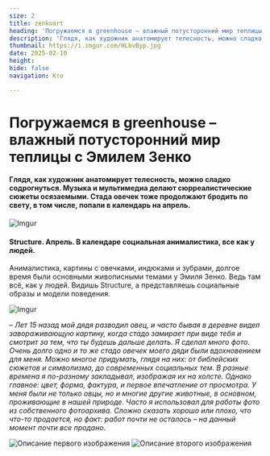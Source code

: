 ```yaml
---
size: 2
title: zenkoart
heading: 'Погружаемся в greenhouse – влажный потусторонний мир теплицы с Эмилем Зенко'
description: 'Глядя, как художник анатомирует телесность, можно сладко содрогнуться. Поговорили, как музыка и мультимедиа делают сюрреалистические сюжеты осязаемыми. Стада овечек тоже продолжают бродить по свету, в том числе, попали в календарь на апрель.'
thumbnail: https://i.imgur.com/HLbvByp.jpg
date: 2025-02-10
height: 
hide: false
navigation: Кто

---
```

# **Погружаемся в greenhouse – влажный потусторонний мир теплицы с Эмилем Зенко**

#### Глядя, как художник анатомирует телесность, можно сладко содрогнуться. Музыка и мультимедиа делают сюрреалистические сюжеты осязаемыми. Стада овечек тоже продолжают бродить по свету, в том числе, попали в календарь на апрель.

![Imgur](https://i.imgur.com/R6kY4Tx.jpg)

#### Structure. Апрель. В календаре социальная анималистика, все как у людей. 

Анималистика, картины с овечками, индюками и зубрами, долгое время были основными живописными темами у Эмиля Зенко. Ведь там всё, как у людей. Видишь Structure, а представляешь социальные образы
и модели поведения.

![Imgur](https://i.imgur.com/hPdxYv4.jpg)

– _Лет 15 назад мой дядя разводил овец, и часто бывая в деревне видел завораживающую картину, когда стадо замирает при виде тебя и смотрит за тем, что ты будешь дальше делать. Я сделал много фото.
Очень долго одно и то же стадо овечек моего дяди были вдохновением для меня. Можно многое придумать, глядя на них: от библейских сюжетов и символизма, до современных социальных тем. В разные времена я по-разному закладывал, изображая их на холсте. Однако главное: цвет, форма, фактура, и первое впечатление от просмотра. У меня были не только овцы, но и многие другие животные, в основном, проживающие в нашей природе.
Часто я использовал для работы фото из собственного фотоархива. Сложно сказать хорошо или плохо, что что-то продается, но факт: работ почти не осталось – на данный момент почти все продано_.

<div class="gallery2">
<img src="https://i.imgur.com/TmB6w2F.jpeg" alt="Описание первого изображения"> 
<img src="https://i.imgur.com/Q06PYLy.jpeg" alt="Описание второго изображения"> 
</div>
